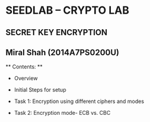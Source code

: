 # SEEDLAB – CRYPTO LAB

## SECRET KEY ENCRYPTION

Miral Shah (2014A7PS0200U)
---

** Contents: **

- Overview

- Initial Steps for setup

- Task 1: Encryption using different ciphers and modes

- Task 2: Encryption mode- ECB vs. CBC
